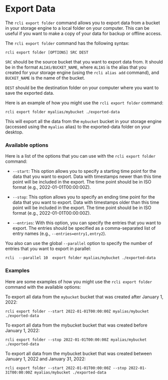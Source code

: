 # Export Data

The `rcli export folder` command allows you to export data from a bucket in your storage engine to a local folder on
your
computer. This can be useful if you want to make a copy of your data for backup or offline access.

The `rcli export folder` command has the following syntax:

```
rcli export folder [OPTIONS] SRC DEST
```

`SRC` should be the source bucket that you want to export data from. It should be in the format `ALIAS/BUCKET_NAME`,
where
`ALIAS` is the alias that you created for your storage engine (using the `rcli alias add` command), and `BUCKET_NAME` is
the
name of the bucket.

`DEST` should be the destination folder on your computer where you want to save the exported data.

Here is an example of how you might use the `rcli export folder` command:

```
rcli export folder myalias/mybucket ./exported-data
```

This will export all the data from the `mybucket` bucket in your storage engine (accessed using the `myalias` alias) to
the exported-data folder on your desktop.

### Available options

Here is a list of the options that you can use with the `rcli export folder` command:

* `--start`: This option allows you to specify a starting time point for the data that you want to export. Data with
  timestamps newer than this time point will be included in the export. The time point should be in ISO format (e.g.,
  2022-01-01T00:00:00Z).

* `--stop`: This option allows you to specify an ending time point for the data that you want to export. Data with
  timestamps older than this time point will be included in the export. The time point should be in ISO format (e.g.,
  2022-01-01T00:00:00Z).

* `--entries`: With this option, you can specify the entries that you want to export. The entries should be specified
  as a comma-separated list of entry names (e.g., `--entries=entry1,entry2`).

You also can use the global `--parallel` option to specify the number of entries that you want to export in parallel:

```
rcli  --parallel 10  export folder myalias/mybucket ./exported-data
```

### Examples

Here are some examples of how you might use the `rcli export folder` command with the available options:

To export all data from the `mybucket` bucket that was created after January 1, 2022:

```
rcli export folder --start 2022-01-01T00:00:00Z myalias/mybucket ./exported-data
```

To export all data from the mybucket bucket that was created before January 1, 2022:

```
rcli export folder --stop 2022-01-01T00:00:00Z myalias/mybucket ./exported-data
```

To export all data from the mybucket bucket that was created between January 1, 2022 and January 31, 2022:

```
rcli export folder --start 2022-01-01T00:00:00Z --stop 2022-01-31T00:00:00Z myalias/mybucket ./exported-data
```
